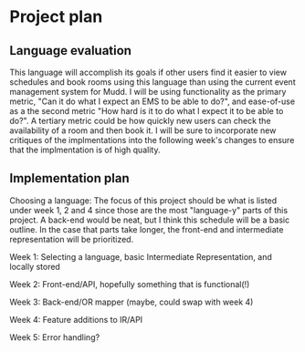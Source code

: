 # Project plan

## Language evaluation

This language will accomplish its goals if other users find it easier to view schedules and book rooms using this language than using the current event management system for Mudd. I will be using functionality as the primary metric, "Can it do what I expect an EMS to be able to do?", and ease-of-use as a the second metric "How hard is it to do what I expect it to be able to do?". A tertiary metric could be how quickly new users can check the availability of a room and then book it. I will be sure to incorporate new critiques of the implmentations into the following week's changes to ensure that the implmentation is of high quality.

## Implementation plan

Choosing a language:
The focus of this project should be what is listed under week 1, 2 and 4 since those are the most "language-y" parts of this project. A back-end would be neat, but I think this schedule will be a basic outline. In the case that parts take longer, the front-end and intermediate representation will be prioritized.

Week 1: Selecting a language, basic Intermediate Representation, and locally stored

Week 2: Front-end/API, hopefully something that is functional(!)

Week 3: Back-end/OR mapper (maybe, could swap with week 4)

Week 4: Feature additions to IR/API

Week 5: Error handling?
